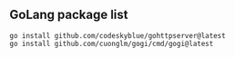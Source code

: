 ## GoLang package list
  
```shell
go install github.com/codeskyblue/gohttpserver@latest  
go install github.com/cuonglm/gogi/cmd/gogi@latest  
```  
